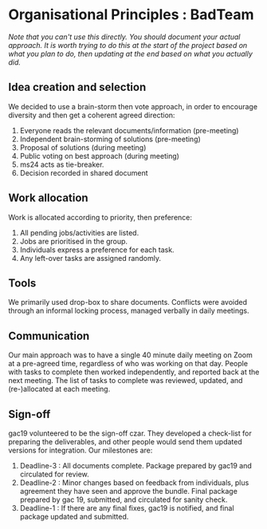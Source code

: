 Organisational Principles : BadTeam
===================================

_Note that you can't use this directly. You should document your actual approach._
_It is worth trying to do this at the start of the project based on what you_
_plan to do, then updating at the end based on what you actually did._

Idea creation and selection
---------------------------

We decided to use a brain-storm then vote approach, in order to encourage
diversity and then get a coherent agreed direction:

1. Everyone reads the relevant documents/information (pre-meeting)
2. Independent brain-storming of solutions (pre-meeting)
3. Proposal of solutions (during meeting)
4. Public voting on best approach (during meeting)
5. ms24 acts as tie-breaker.
6. Decision recorded in shared document

Work allocation
---------------

Work is allocated according to priority, then preference:

1. All pending jobs/activities are listed.
2. Jobs are prioritised in the group.
3. Individuals express a preference for each task.
4. Any left-over tasks are assigned randomly.

Tools
-----

We primarily used drop-box to share documents. Conflicts were avoided through
an informal locking process, managed verbally in daily meetings.

Communication
-------------

Our main approach was to have a single 40 minute daily meeting on Zoom at a pre-agreed time,
regardless of who was working on that day. People with tasks to complete then worked
independently, and reported back at the next meeting. The list of tasks to complete was
reviewed, updated, and (re-)allocated at each meeting.

Sign-off
--------

gac19 volunteered to be the sign-off czar. They developed a check-list for preparing
the deliverables, and other people would send them updated versions for integration.
Our milestones are:

1. Deadline-3 : All documents complete. Package prepared by gac19 and circulated for review.
2. Deadline-2 : Minor changes based on feedback from individuals, plus agreement they have seen and approve
                the bundle. Final package prepared by gac 19, submitted, and circulated for sanity check.
3. Deadline-1 : If there are any final fixes, gac19 is notified, and final package updated and submitted.